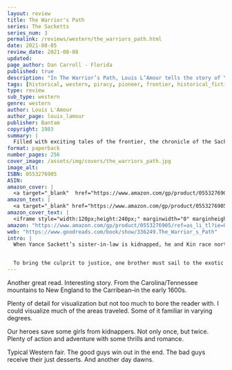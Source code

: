 ```yaml
---
layout: review
title: The Warrior's Path
series: The Sacketts
series_num: 3
permalink: /reviews/western/the_warriors_path.html
date: 2021-08-05
review_date: 2021-08-08
updated: 
page_author: Dan Carroll - Florida
published: true
description: "In The Warrior’s Path, Louis L’Amour tells the story of Yance and Kin Sackett, two brothers who are the last hope of a young woman who faces a fate worse than death."
tags: [historical, western, piracy, pioneer, frontier, historical_fiction, louis_lamour]
type: review
sub_type: western
genre: western
author: Louis L'Amour
author_page: louis_lamour
publisher: Bantam
copyright: 1983
summary: |
  Filled with exciting tales of the frontier, the chronicle of the Sackett family is perhaps the crowning achievement of one of our greatest storytellers. In The Warrior’s Path, Louis L’Amour tells the story of Yance and Kin Sackett, two brothers who are the last hope of a young woman who faces a fate worse than death.
format: paperback
number_pages: 256
cover_image: /assets/img/covers/the_warriors_path.jpg
image_alt: 
ISBN: 0553276905
ASIN: 
amazon_cover: |
  <a target="_blank"  href="https://www.amazon.com/gp/product/0553276905/ref=as_li_tl?ie=UTF8&camp=1789&creative=9325&creativeASIN=0553276905&linkCode=as2&tag=floridan21-20&linkId=33faece2b2f760a26af023cbe6f46306"><img border="0" src="//ws-na.amazon-adsystem.com/widgets/q?_encoding=UTF8&MarketPlace=US&ASIN=0553276905&ServiceVersion=20070822&ID=AsinImage&WS=1&Format=_SL250_&tag=floridan21-20" ></a>
amazon_text: |
  <a target="_blank" href="https://www.amazon.com/gp/product/0553276905/ref=as_li_tl?ie=UTF8&camp=1789&creative=9325&creativeASIN=0553276905&linkCode=as2&tag=floridan21-20&linkId=80e0a9df34358ab77b1aef1751087220">The Warrior's Path: The Sacketts: A Novel</a>
amazon_cover_text: |
  <iframe style="width:120px;height:240px;" marginwidth="0" marginheight="0" scrolling="no" frameborder="0" src="//ws-na.amazon-adsystem.com/widgets/q?ServiceVersion=20070822&OneJS=1&Operation=GetAdHtml&MarketPlace=US&source=ac&ref=tf_til&ad_type=product_link&tracking_id=floridan21-20&marketplace=amazon&amp;region=US&placement=0553276905&asins=0553276905&linkId=5dd993410bed64f5c374c1e56fa187d2&show_border=false&link_opens_in_new_window=false&price_color=333333&title_color=0066c0&bg_color=ffffff"></iframe>
amazon: "https://www.amazon.com/gp/product/0553276905/ref=as_li_tl?ie=UTF8&tag=floridan21-20&camp=1789&creative=9325&linkCode=as2&creativeASIN=0553276905&linkId=417106c1ea68f9b8e9cb2105a84d7ecb"
web: "https://www.goodreads.com/book/show/336249.The_Warrior_s_Path"
intro: |
  When Yance Sackett’s sister-in-law is kidnapped, he and Kin race north from Carolina to find her. They arrive at a superstitious town rife with rumors—and learn that someone very powerful was behind Diana’s disappearance.


  To bring the culprit to justice, one brother must sail to the exotic West Indies. There, among pirates, cutthroats, and ruthless “businessmen,” he will apply the skills he learned as a frontiersman to an unfamiliar world—a world where one false move means instant death.
---
```


Another great read. Interesting story. From the Carolina/Tennessee mountains to New England to the Carribean–in the early 1600s.

Plenty of detail for visualization but not too much to bore the reader with. I could visualize much of the areas traveled. Some of it familiar in varying degrees.

Our heroes save some girls from kidnappers. Not only once, but twice. Plenty of action and adventure with some thrills and romance.

Typical Western fair. The good guys win out in the end. The bad guys receive their just desserts. And another day dawns.
